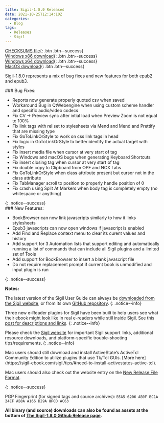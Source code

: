 ```yaml
---
title: Sigil-1.8.0 Released
date: 2021-10-25T12:14:10Z
categories:
  - Blog
tags:
  - Releases
  - Sigil
---
```


[CHECKSUMS file](https://github.com/Sigil-Ebook/Sigil/releases/download/1.8.0/Sigil-1.8.0-CHECKSUMS.sha256.txt){: .btn .btn--success}<br/>
[Windows x86 download](https://github.com/Sigil-Ebook/Sigil/releases/download/1.8.0/Sigil-1.8.0-Windows-Setup.exe){: .btn .btn--success}<br/>
[Windows x64 download](https://github.com/Sigil-Ebook/Sigil/releases/download/1.8.0/Sigil-1.8.0-Windows-x64-Setup.exe){: .btn .btn--success}<br/>
[MacOS download](https://github.com/Sigil-Ebook/Sigil/releases/download/1.8.0/Sigil.app-1.8.0-Mac.txz){: .btn .btn--success}

Sigil-1.8.0 represents a mix of bug fixes and new features for both epub2 and epub3.

<div markdown="1">
### Bug Fixes:

* Reports now generate properly quoted csv when saved
* Workaround Bug in QtWebengine when using custom scheme handler and specific audio/video codecs
* Fix CV -> Preview sync after intial load when Preview Zoom is not equal to 100%
* Fix link tags with rel set to stylesheets via Mend and Mend and Prettify that are missing type
* Fix GoToLinkOrStyle to work on css link tags in head
* Fix logic in GoToLinkOrStyle to better identify the actual target with styles
* Fix insert media file when cursor at very start of tag
* Fix Windows and macOS bugs when generating Keyboard Shortcuts
* Fix insert closing tag when cursor at very start of tag
* Fix double copy to Clipboard from OPF and NCX Tabs
* Fix GoToLinkOrStyle when class attribute present but cursor not in the class attribute
* Fix TabManager scroll to position to properly handle position of 0
* Fix crash using Split At Markers when body tag is completely empty (no whitespace or anything)
</div>
{: .notice--success}

<div markdown="1">
### New Features:

* BookBrowser can now link javascripts similarly to how it links stylesheets
* Epub3 javascripts can now open windows if javascript is enabled
* Add Find and Replace context menu to clear its curent values and history
* Add support for 3 Automation lists that support editing and automatically running a list of commands that can include all Sigil plugins and a limited set of Tools
* Add support for BookBrowser to insert a blank javascript file
* Do not require replacement prompt if current book is unmodified and input plugin is run
</div>
{: .notice--success}

__Notes:__

The latest version of the Sigil User Guide can always be [downloaded from the Sigil website](https://sigil-ebook.com/sigil/guide), or from its own [GitHub repository](https://github.com/Sigil-Ebook/sigil-user-guide/releases/latest).
{: .notice--info}

Three new e-Reader plugins for Sigil have been built to help users see what their ebook might look like in real e-readers while still inside Sigil. See this [post for descriptions and links](https://www.mobileread.com/forums/showthread.php?t=339678).
{: .notice--info}

Please check the [Sigil website](https://sigil-ebook.com/sigil) for important Sigil support links, additional resource downloads, and platform-specific trouble-shooting tips/requirements.
{: .notice--info}

<div markdown="1">
Mac users should still download and install ActiveState’s ActiveTcl Community Edition to utilize plugins that use Tk/Tcl GUIs. [More here](https://sigil-ebook.com/sigil/tips/#need-to-install-activestates-active-tcl).

Mac users should also check out the website entry on the [New Release File Format](https://sigil-ebook.com/sigil/tips/#new-release-file-format-starting-with-sigil-0918).
</div>
{: .notice--success}


PGP Fingerprint (for signed tags and source archives): `B5A5 6206 AB0F BC1A 24EF AB8A A166 D29A 8FCD AC63`

__All binary (and source) downloads can also be found as assets at the bottom of [The Sigil-1.8.0 Github Release page](https://github.com/Sigil-Ebook/Sigil/releases/tag/1.8.0).__

